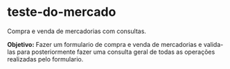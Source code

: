 # teste-do-mercado
Compra e venda de mercadorias com consultas.

<strong>Objetivo:</strong>
Fazer um formulario de compra e venda de mercadorias e valida-las
para posteriormente fazer uma consulta geral de todas as operações
realizadas pelo formulario.


